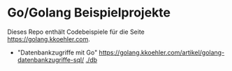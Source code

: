 # Go/Golang Beispielprojekte

Dieses Repo enthält Codebeispiele für die Seite https://golang.kkoehler.com.

* "Datenbankzugriffe mit Go" https://golang.kkoehler.com/artikel/golang-datenbankzugriffe-sql/ [./db](./db)
